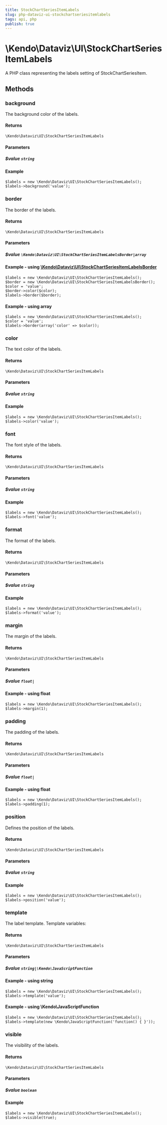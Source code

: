 ```yaml
---
title: StockChartSeriesItemLabels
slug: php-dataviz-ui-stockchartseriesitemlabels
tags: api, php
publish: true
---
```


# \Kendo\Dataviz\UI\StockChartSeriesItemLabels

A PHP class representing the labels setting of StockChartSeriesItem.


## Methods

### background
The background color of the labels.

#### Returns
`\Kendo\Dataviz\UI\StockChartSeriesItemLabels`

#### Parameters

##### $value `string`



#### Example 
    $labels = new \Kendo\Dataviz\UI\StockChartSeriesItemLabels();
    $labels->background('value');

### border

The border of the labels.

#### Returns
`\Kendo\Dataviz\UI\StockChartSeriesItemLabels`

#### Parameters

##### $value `\Kendo\Dataviz\UI\StockChartSeriesItemLabelsBorder|array`


#### Example - using [\Kendo\Dataviz\UI\StockChartSeriesItemLabelsBorder](/api/wrappers/php/Kendo/Dataviz/UI/StockChartSeriesItemLabelsBorder)

    $labels = new \Kendo\Dataviz\UI\StockChartSeriesItemLabels();
    $border = new \Kendo\Dataviz\UI\StockChartSeriesItemLabelsBorder();
    $color = 'value';
    $border->color($color);
    $labels->border($border);

#### Example - using array

    $labels = new \Kendo\Dataviz\UI\StockChartSeriesItemLabels();
    $color = 'value';
    $labels->border(array('color' => $color));

### color
The text color of the labels.

#### Returns
`\Kendo\Dataviz\UI\StockChartSeriesItemLabels`

#### Parameters

##### $value `string`



#### Example 
    $labels = new \Kendo\Dataviz\UI\StockChartSeriesItemLabels();
    $labels->color('value');

### font
The font style of the labels.

#### Returns
`\Kendo\Dataviz\UI\StockChartSeriesItemLabels`

#### Parameters

##### $value `string`



#### Example 
    $labels = new \Kendo\Dataviz\UI\StockChartSeriesItemLabels();
    $labels->font('value');

### format
The format of the labels.

#### Returns
`\Kendo\Dataviz\UI\StockChartSeriesItemLabels`

#### Parameters

##### $value `string`



#### Example 
    $labels = new \Kendo\Dataviz\UI\StockChartSeriesItemLabels();
    $labels->format('value');

### margin
The margin of the labels.

#### Returns
`\Kendo\Dataviz\UI\StockChartSeriesItemLabels`

#### Parameters

##### $value `float|`



#### Example  - using float
    $labels = new \Kendo\Dataviz\UI\StockChartSeriesItemLabels();
    $labels->margin(1);

### padding
The padding of the labels.

#### Returns
`\Kendo\Dataviz\UI\StockChartSeriesItemLabels`

#### Parameters

##### $value `float|`



#### Example  - using float
    $labels = new \Kendo\Dataviz\UI\StockChartSeriesItemLabels();
    $labels->padding(1);

### position
Defines the position of the labels.

#### Returns
`\Kendo\Dataviz\UI\StockChartSeriesItemLabels`

#### Parameters

##### $value `string`



#### Example 
    $labels = new \Kendo\Dataviz\UI\StockChartSeriesItemLabels();
    $labels->position('value');

### template
The label template. Template variables:

#### Returns
`\Kendo\Dataviz\UI\StockChartSeriesItemLabels`

#### Parameters

##### $value `string|\Kendo\JavaScriptFunction`



#### Example  - using string
    $labels = new \Kendo\Dataviz\UI\StockChartSeriesItemLabels();
    $labels->template('value');

#### Example  - using \Kendo\JavaScriptFunction
    $labels = new \Kendo\Dataviz\UI\StockChartSeriesItemLabels();
    $labels->template(new \Kendo\JavaScriptFunction('function() { }'));

### visible
The visibility of the labels.

#### Returns
`\Kendo\Dataviz\UI\StockChartSeriesItemLabels`

#### Parameters

##### $value `boolean`



#### Example 
    $labels = new \Kendo\Dataviz\UI\StockChartSeriesItemLabels();
    $labels->visible(true);


